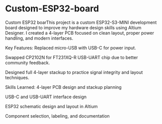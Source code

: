 # Custom-ESP32-board
Custom ESP32 boarThis project is a custom ESP32-S3-MINI development board designed to improve my hardware design skills using Altium Designer. I created a 4-layer PCB focused on clean layout, proper power handling, and modern interfaces.

Key Features:
Replaced micro-USB with USB-C for power input.

Swapped CP2102N for FT231XQ-R USB-UART chip due to better community feedback.

Designed full 4-layer stackup to practice signal integrity and layout techniques.

Skills Learned:
4-layer PCB design and stackup planning

USB-C and USB-UART interface design

ESP32 schematic design and layout in Altium

Component selection, labeling, and documentation

